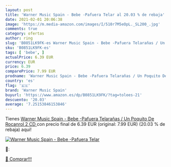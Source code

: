 ```yaml
---
layout: post
title: 'Warner Music Spain - Bebe -Pafuera Telar al 20.03 % de rebaja'
date: 2021-02-01 20:06:38
image: 'https://m.media-amazon.com/images/I/510r7M5eOpL._SL200_.jpg'
comments: true
category: ofertas
author: ring
slug: 'B0851LK9FK-es Warner Music Spain - Bebe -Pafuera Telarañas / Un Poquito...'
sku: 'B0851LK9FK-es'
tags: [ 'bebe', ]
actualPrice: 6.39 EUR
currency: EUR
price: 6.39
comparePrice: 7.99 EUR
prodname: 'Warner Music Spain - Bebe -Pafuera Telarañas / Un Poquito De Rocanrol  2 CD '
country: 'es'
flag: '🇪🇸'
brand: 'Warner Music Spain'
buyurl: 'https://www.amazon.es/dp/B0851LK9FK/?tag=tolees-21'
descuento: '20.03'
average: '7.25153846153846'
---
```


Tienes [Warner Music Spain - Bebe -Pafuera Telarañas / Un Poquito De Rocanrol  2 CD ](https://www.amazon.es/dp/B0851LK9FK/?tag=tolees-21) con precio final de  6.39 EUR (original: 7.99 EUR) (20.03 %  de rebaja) aqui!

[![Warner Music Spain - Bebe -Pafuera Telar](https://m.media-amazon.com/images/I/510r7M5eOpL._SL200_.jpg)](https://www.amazon.es/dp/B0851LK9FK/?tag=tolees-21)

🔎:


[🛒 Comprar!!!](https://www.amazon.es/dp/B0851LK9FK/?tag=tolees-21)
